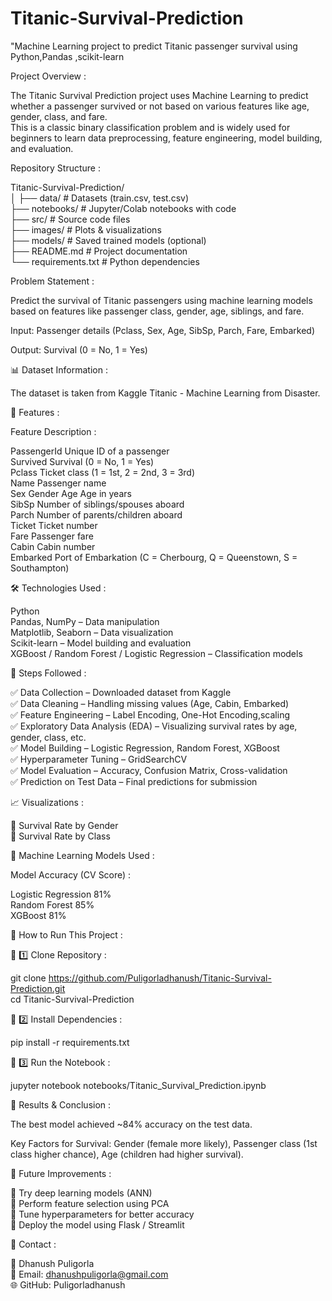 # Titanic-Survival-Prediction
"Machine Learning project to predict Titanic passenger survival using Python,Pandas ,scikit-learn

Project Overview :  

  
The Titanic Survival Prediction project uses Machine Learning to predict whether a passenger survived or not based on various features like age, gender, class, and fare.  
This is a classic binary classification problem and is widely used for beginners to learn data preprocessing, feature engineering, model building, and evaluation.  


Repository Structure : 


Titanic-Survival-Prediction/  
│
├── data/ # Datasets (train.csv, test.csv)    
├── notebooks/ # Jupyter/Colab notebooks with code  
├── src/ # Source code files  
├── images/ # Plots & visualizations  
├── models/ # Saved trained models (optional)    
├── README.md # Project documentation  
└── requirements.txt # Python dependencies  

Problem Statement : 


Predict the survival of Titanic passengers using machine learning models based on features like passenger class, gender, age, siblings, and fare.  

Input: Passenger details (Pclass, Sex, Age, SibSp, Parch, Fare, Embarked)    

Output: Survival (0 = No, 1 = Yes)  

📊 Dataset Information : 


The dataset is taken from Kaggle Titanic - Machine Learning from Disaster.  

🔹 Features :  


Feature Description :  

PassengerId Unique ID of a passenger  
Survived Survival (0 = No, 1 = Yes)  
Pclass Ticket class (1 = 1st, 2 = 2nd, 3 = 3rd)  
Name Passenger name     
Sex Gender Age Age in  years  
SibSp Number of siblings/spouses aboard  
Parch Number of parents/children aboard  
Ticket Ticket number  
Fare Passenger fare  
Cabin Cabin number  
Embarked Port of Embarkation (C = Cherbourg, Q = Queenstown, S = Southampton)  

🛠 Technologies Used : 


Python  
Pandas, NumPy – Data manipulation  
Matplotlib, Seaborn – Data visualization  
Scikit-learn – Model building and evaluation  
XGBoost / Random Forest / Logistic Regression – Classification models  
   
📌 Steps Followed :  


✅ Data Collection – Downloaded dataset from Kaggle  
✅ Data Cleaning – Handling missing values (Age, Cabin, Embarked)     
✅ Feature Engineering – Label Encoding, One-Hot Encoding,scaling  
✅ Exploratory Data Analysis (EDA) – Visualizing survival rates by age, gender, class, etc.  
✅ Model Building – Logistic Regression, Random Forest, XGBoost  
✅ Hyperparameter Tuning – GridSearchCV  
✅ Model Evaluation – Accuracy, Confusion Matrix, Cross-validation  
✅ Prediction on Test Data – Final predictions for submission  

📈 Visualizations :  


🔹 Survival Rate by Gender  
🔹 Survival Rate by Class  

🧠 Machine Learning Models Used : 


Model Accuracy (CV Score) :  

Logistic Regression 81%  
Random Forest 85%  
XGBoost 81%  

📂 How to Run This Project :    

🔹 1️⃣ Clone Repository : 


git clone https://github.com/Puligorladhanush/Titanic-Survival-Prediction.git  
cd Titanic-Survival-Prediction    

🔹 2️⃣ Install Dependencies :  

pip install -r requirements.txt  

🔹 3️⃣ Run the Notebook :  

jupyter notebook notebooks/Titanic_Survival_Prediction.ipynb  

📌 Results & Conclusion :   


The best model achieved ~84% accuracy on the test data.  

Key Factors for Survival: Gender (female more likely), Passenger class (1st class higher chance), Age (children had higher survival).  

📜 Future Improvements :  


🔹 Try deep learning models (ANN)  
🔹 Perform feature selection using PCA  
🔹 Tune hyperparameters for better accuracy    
🔹 Deploy the model using Flask / Streamlit  

📧 Contact :  


👤 Dhanush Puligorla  
📩 Email: dhanushpuligorla@gmail.com  
🌐 GitHub: Puligorladhanush  
